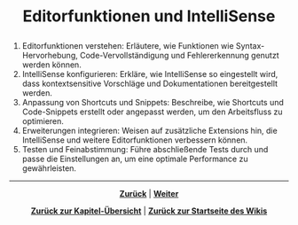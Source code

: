 # <p align="center">Editorfunktionen und IntelliSense</p>

1. Editorfunktionen verstehen: Erläutere, wie Funktionen wie Syntax-Hervorhebung, Code-Vervollständigung und Fehlererkennung genutzt werden können.
2. IntelliSense konfigurieren: Erkläre, wie IntelliSense so eingestellt wird, dass kontextsensitive Vorschläge und Dokumentationen bereitgestellt werden.
3. Anpassung von Shortcuts und Snippets: Beschreibe, wie Shortcuts und Code-Snippets erstellt oder angepasst werden, um den Arbeitsfluss zu optimieren.
4. Erweiterungen integrieren: Weisen auf zusätzliche Extensions hin, die IntelliSense und weitere Editorfunktionen verbessern können.
5. Testen und Feinabstimmung: Führe abschließende Tests durch und passe die Einstellungen an, um eine optimale Performance zu gewährleisten.

---

<p align="center">
<a href="/docs/04-tools/02-vscode/03-workspaces/README.md"><strong>Zurück</strong></a> | 
<a href="/docs/04-tools/02-vscode/05-debugging/README.md"><strong>Weiter</strong></a>
</p>

<p align="center">
<a href="/docs/04-tools/02-vscode/README.md/#dieses-thema-beinhaltet-folgende-kapitel"><strong>Zurück zur Kapitel-Übersicht</strong></a> | <a href="/docs/00-willkommen/README.md"><strong>Zurück zur Startseite des Wikis</strong></a>
</p>